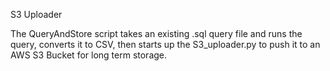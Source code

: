S3 Uploader

The QueryAndStore script takes an existing .sql query file and runs the query, converts it to CSV, then starts up the S3_uploader.py to push it to an AWS S3 Bucket for long term storage.
